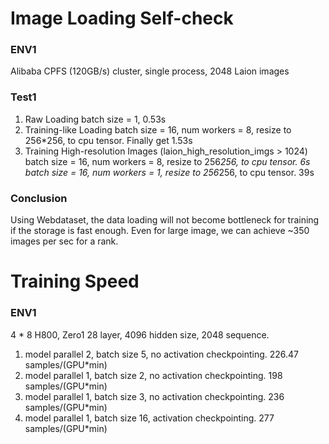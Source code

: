 # Image Loading Self-check
### ENV1
Alibaba CPFS (120GB/s) cluster, single process, 2048 Laion images
### Test1
1. Raw Loading 
batch size = 1, 0.53s
2. Training-like Loading
batch size = 16, num workers = 8, resize to 256*256, to cpu tensor.
Finally get 1.53s
3. Training High-resolution Images (laion_high_resolution_imgs > 1024)
batch size = 16, num workers = 8, resize to 256*256, to cpu tensor.
6s
batch size = 16, num workers = 1, resize to 256*256, to cpu tensor.
39s
### Conclusion
Using Webdataset, the data loading will not become bottleneck for training if the storage is fast enough. Even for large image, we can achieve ~350 images per sec for a rank.

# Training Speed
### ENV1
4 * 8 H800, Zero1
28 layer, 4096 hidden size, 2048 sequence.
1. model parallel 2, batch size 5, no activation checkpointing.
   226.47 samples/(GPU*min)
2. model parallel 1, batch size 2, no activation checkpointing.
   198 samples/(GPU*min)
3. model parallel 1, batch size 3, no activation checkpointing.
   236 samples/(GPU*min)
4. model parallel 1, batch size 16, activation checkpointing.
   277 samples/(GPU*min)
